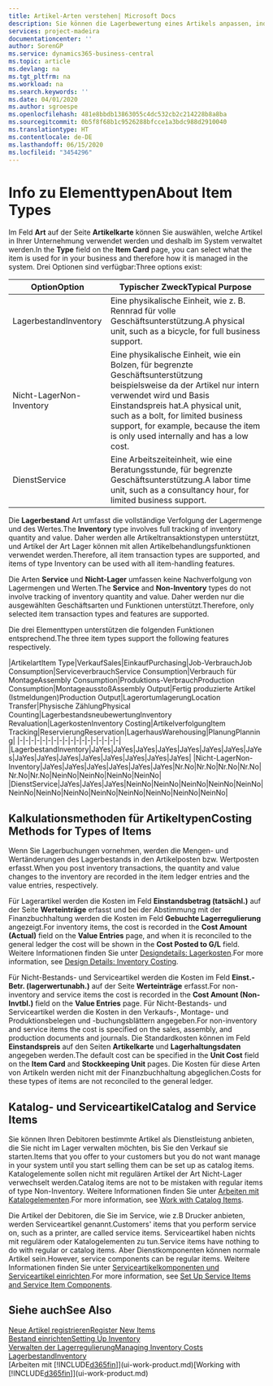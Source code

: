 ```yaml
---
title: Artikel-Arten verstehen| Microsoft Docs
description: Sie können die Lagerbewertung eines Artikels anpassen, indem Sie die FIFO. oder " Standard "oder Durchschnittskostenmethode anwenden, z. B. wenn Artikelkosten für Gründe, die keine Transaktionen betreffen, ändern.
services: project-madeira
documentationcenter: ''
author: SorenGP
ms.service: dynamics365-business-central
ms.topic: article
ms.devlang: na
ms.tgt_pltfrm: na
ms.workload: na
ms.search.keywords: ''
ms.date: 04/01/2020
ms.author: sgroespe
ms.openlocfilehash: 481e8bbdb13863055c4dc532cb2c214228b8a8ba
ms.sourcegitcommit: 0b5f8f68b1c9526288bfcce1a3bdc988d2910040
ms.translationtype: HT
ms.contentlocale: de-DE
ms.lasthandoff: 06/15/2020
ms.locfileid: "3454296"
---
```

# <a name="about-item-types"></a><span data-ttu-id="72fa1-103">Info zu Elementtypen</span><span class="sxs-lookup"><span data-stu-id="72fa1-103">About Item Types</span></span>
<span data-ttu-id="72fa1-104">Im Feld **Art** auf der Seite **Artikelkarte** können Sie auswählen, welche Artikel in Ihrer Unternehmung verwendet werden und deshalb im System verwaltet werden.</span><span class="sxs-lookup"><span data-stu-id="72fa1-104">In the **Type** field on the **Item Card** page, you can select what the item is used for in your business and therefore how it is managed in the system.</span></span> <span data-ttu-id="72fa1-105">Drei Optionen sind verfügbar:</span><span class="sxs-lookup"><span data-stu-id="72fa1-105">Three options exist:</span></span>

|<span data-ttu-id="72fa1-106">Option</span><span class="sxs-lookup"><span data-stu-id="72fa1-106">Option</span></span>|<span data-ttu-id="72fa1-107">Typischer Zweck</span><span class="sxs-lookup"><span data-stu-id="72fa1-107">Typical Purpose</span></span>|
|------|-----------|
|<span data-ttu-id="72fa1-108">Lagerbestand</span><span class="sxs-lookup"><span data-stu-id="72fa1-108">Inventory</span></span>|<span data-ttu-id="72fa1-109">Eine physikalische Einheit, wie z. B. Rennrad für volle Geschäftsunterstützung.</span><span class="sxs-lookup"><span data-stu-id="72fa1-109">A physical unit, such as a bicycle, for full business support.</span></span>|
|<span data-ttu-id="72fa1-110">Nicht-Lager</span><span class="sxs-lookup"><span data-stu-id="72fa1-110">Non-Inventory</span></span>|<span data-ttu-id="72fa1-111">Eine physikalische Einheit, wie ein Bolzen, für begrenzte Geschäftsunterstützung beispielsweise da der Artikel nur intern verwendet wird und Basis Einstandspreis hat.</span><span class="sxs-lookup"><span data-stu-id="72fa1-111">A physical unit, such as a bolt, for limited business support, for example, because the item is only used internally and has a low cost.</span></span>|
|<span data-ttu-id="72fa1-112">Dienst</span><span class="sxs-lookup"><span data-stu-id="72fa1-112">Service</span></span>|<span data-ttu-id="72fa1-113">Eine Arbeitszeiteinheit, wie eine Beratungsstunde, für begrenzte Geschäftsunterstützung.</span><span class="sxs-lookup"><span data-stu-id="72fa1-113">A labor time unit, such as a consultancy hour, for limited business support.</span></span>|

<span data-ttu-id="72fa1-114">Die **Lagerbestand** Art umfasst die vollständige Verfolgung der Lagermenge und des Wertes.</span><span class="sxs-lookup"><span data-stu-id="72fa1-114">The **Inventory** type involves full tracking of inventory quantity and value.</span></span> <span data-ttu-id="72fa1-115">Daher werden alle Artikeltransaktionstypen unterstützt, und Artikel der Art Lager können mit allen Artikelbehandlungsfunktionen verwendet werden.</span><span class="sxs-lookup"><span data-stu-id="72fa1-115">Therefore, all item transaction types are supported, and items of type Inventory can be used with all item-handling features.</span></span>

<span data-ttu-id="72fa1-116">Die Arten **Service** und **Nicht-Lager** umfassen keine Nachverfolgung von Lagermengen und Werten.</span><span class="sxs-lookup"><span data-stu-id="72fa1-116">The **Service** and **Non-Inventory** types do not involve tracking of inventory quantity and value.</span></span> <span data-ttu-id="72fa1-117">Daher werden nur die ausgewählten Geschäftsarten und Funktionen unterstützt.</span><span class="sxs-lookup"><span data-stu-id="72fa1-117">Therefore, only selected item transaction types and features are supported.</span></span>

<span data-ttu-id="72fa1-118">Die drei Elementtypen unterstützen die folgenden Funktionen entsprechend.</span><span class="sxs-lookup"><span data-stu-id="72fa1-118">The three item types support the following features respectively.</span></span>

|<span data-ttu-id="72fa1-119">Artikelart</span><span class="sxs-lookup"><span data-stu-id="72fa1-119">Item Type</span></span>|<span data-ttu-id="72fa1-120">Verkauf</span><span class="sxs-lookup"><span data-stu-id="72fa1-120">Sales</span></span>|<span data-ttu-id="72fa1-121">Einkauf</span><span class="sxs-lookup"><span data-stu-id="72fa1-121">Purchasing</span></span>|<span data-ttu-id="72fa1-122">Job-Verbrauch</span><span class="sxs-lookup"><span data-stu-id="72fa1-122">Job Consumption</span></span>|<span data-ttu-id="72fa1-123">Serviceverbrauch</span><span class="sxs-lookup"><span data-stu-id="72fa1-123">Service Consumption</span></span>|<span data-ttu-id="72fa1-124">Verbrauch für Montage</span><span class="sxs-lookup"><span data-stu-id="72fa1-124">Assembly Consumption</span></span>|<span data-ttu-id="72fa1-125">Produktions-Verbrauch</span><span class="sxs-lookup"><span data-stu-id="72fa1-125">Production Consumption</span></span>|<span data-ttu-id="72fa1-126">Montageausstoß</span><span class="sxs-lookup"><span data-stu-id="72fa1-126">Assembly Output</span></span>|<span data-ttu-id="72fa1-127">Fertig produzierte Artikel (Istmeldungen)</span><span class="sxs-lookup"><span data-stu-id="72fa1-127">Production Output</span></span>|<span data-ttu-id="72fa1-128">Lagerortumlagerung</span><span class="sxs-lookup"><span data-stu-id="72fa1-128">Location Transfer</span></span>|<span data-ttu-id="72fa1-129">Physische Zählung</span><span class="sxs-lookup"><span data-stu-id="72fa1-129">Physical Counting</span></span>|<span data-ttu-id="72fa1-130">Lagerbestandsneubewertung</span><span class="sxs-lookup"><span data-stu-id="72fa1-130">Inventory Revaluation</span></span>|<span data-ttu-id="72fa1-131">Lagerkosten</span><span class="sxs-lookup"><span data-stu-id="72fa1-131">Inventory Costing</span></span>|<span data-ttu-id="72fa1-132">Artikelverfolgung</span><span class="sxs-lookup"><span data-stu-id="72fa1-132">Item Tracking</span></span>|<span data-ttu-id="72fa1-133">Reservierung</span><span class="sxs-lookup"><span data-stu-id="72fa1-133">Reservation</span></span>|<span data-ttu-id="72fa1-134">Lagerhaus</span><span class="sxs-lookup"><span data-stu-id="72fa1-134">Warehousing</span></span>|<span data-ttu-id="72fa1-135">Planung</span><span class="sxs-lookup"><span data-stu-id="72fa1-135">Planning</span></span>|
|-|-|-|-|-|-|-|-|-|-|-|-|-|-|-|-|-|-|
|<span data-ttu-id="72fa1-136">Lagerbestand</span><span class="sxs-lookup"><span data-stu-id="72fa1-136">Inventory</span></span>|<span data-ttu-id="72fa1-137">Ja</span><span class="sxs-lookup"><span data-stu-id="72fa1-137">Yes</span></span>|<span data-ttu-id="72fa1-138">Ja</span><span class="sxs-lookup"><span data-stu-id="72fa1-138">Yes</span></span>|<span data-ttu-id="72fa1-139">Ja</span><span class="sxs-lookup"><span data-stu-id="72fa1-139">Yes</span></span>|<span data-ttu-id="72fa1-140">Ja</span><span class="sxs-lookup"><span data-stu-id="72fa1-140">Yes</span></span>|<span data-ttu-id="72fa1-141">Ja</span><span class="sxs-lookup"><span data-stu-id="72fa1-141">Yes</span></span>|<span data-ttu-id="72fa1-142">Ja</span><span class="sxs-lookup"><span data-stu-id="72fa1-142">Yes</span></span>|<span data-ttu-id="72fa1-143">Ja</span><span class="sxs-lookup"><span data-stu-id="72fa1-143">Yes</span></span>|<span data-ttu-id="72fa1-144">Ja</span><span class="sxs-lookup"><span data-stu-id="72fa1-144">Yes</span></span>|<span data-ttu-id="72fa1-145">Ja</span><span class="sxs-lookup"><span data-stu-id="72fa1-145">Yes</span></span>|<span data-ttu-id="72fa1-146">Ja</span><span class="sxs-lookup"><span data-stu-id="72fa1-146">Yes</span></span>|<span data-ttu-id="72fa1-147">Ja</span><span class="sxs-lookup"><span data-stu-id="72fa1-147">Yes</span></span>|<span data-ttu-id="72fa1-148">Ja</span><span class="sxs-lookup"><span data-stu-id="72fa1-148">Yes</span></span>|<span data-ttu-id="72fa1-149">Ja</span><span class="sxs-lookup"><span data-stu-id="72fa1-149">Yes</span></span>|<span data-ttu-id="72fa1-150">Ja</span><span class="sxs-lookup"><span data-stu-id="72fa1-150">Yes</span></span>|<span data-ttu-id="72fa1-151">Ja</span><span class="sxs-lookup"><span data-stu-id="72fa1-151">Yes</span></span>|<span data-ttu-id="72fa1-152">Ja</span><span class="sxs-lookup"><span data-stu-id="72fa1-152">Yes</span></span>|
|<span data-ttu-id="72fa1-153">Nicht-Lager</span><span class="sxs-lookup"><span data-stu-id="72fa1-153">Non-Inventory</span></span>|<span data-ttu-id="72fa1-154">Ja</span><span class="sxs-lookup"><span data-stu-id="72fa1-154">Yes</span></span>|<span data-ttu-id="72fa1-155">Ja</span><span class="sxs-lookup"><span data-stu-id="72fa1-155">Yes</span></span>|<span data-ttu-id="72fa1-156">Ja</span><span class="sxs-lookup"><span data-stu-id="72fa1-156">Yes</span></span>|<span data-ttu-id="72fa1-157">Ja</span><span class="sxs-lookup"><span data-stu-id="72fa1-157">Yes</span></span>|<span data-ttu-id="72fa1-158">Ja</span><span class="sxs-lookup"><span data-stu-id="72fa1-158">Yes</span></span>|<span data-ttu-id="72fa1-159">Ja</span><span class="sxs-lookup"><span data-stu-id="72fa1-159">Yes</span></span>|<span data-ttu-id="72fa1-160">Nr.</span><span class="sxs-lookup"><span data-stu-id="72fa1-160">No</span></span>|<span data-ttu-id="72fa1-161">Nr.</span><span class="sxs-lookup"><span data-stu-id="72fa1-161">No</span></span>|<span data-ttu-id="72fa1-162">Nr.</span><span class="sxs-lookup"><span data-stu-id="72fa1-162">No</span></span>|<span data-ttu-id="72fa1-163">Nr.</span><span class="sxs-lookup"><span data-stu-id="72fa1-163">No</span></span>|<span data-ttu-id="72fa1-164">Nr.</span><span class="sxs-lookup"><span data-stu-id="72fa1-164">No</span></span>|<span data-ttu-id="72fa1-165">Nr.</span><span class="sxs-lookup"><span data-stu-id="72fa1-165">No</span></span>|<span data-ttu-id="72fa1-166">Nein</span><span class="sxs-lookup"><span data-stu-id="72fa1-166">No</span></span>|<span data-ttu-id="72fa1-167">Nein</span><span class="sxs-lookup"><span data-stu-id="72fa1-167">No</span></span>|<span data-ttu-id="72fa1-168">Nein</span><span class="sxs-lookup"><span data-stu-id="72fa1-168">No</span></span>|<span data-ttu-id="72fa1-169">Nein</span><span class="sxs-lookup"><span data-stu-id="72fa1-169">No</span></span>|
|<span data-ttu-id="72fa1-170">Dienst</span><span class="sxs-lookup"><span data-stu-id="72fa1-170">Service</span></span>|<span data-ttu-id="72fa1-171">Ja</span><span class="sxs-lookup"><span data-stu-id="72fa1-171">Yes</span></span>|<span data-ttu-id="72fa1-172">Ja</span><span class="sxs-lookup"><span data-stu-id="72fa1-172">Yes</span></span>|<span data-ttu-id="72fa1-173">Ja</span><span class="sxs-lookup"><span data-stu-id="72fa1-173">Yes</span></span>|<span data-ttu-id="72fa1-174">Nein</span><span class="sxs-lookup"><span data-stu-id="72fa1-174">No</span></span>|<span data-ttu-id="72fa1-175">Nein</span><span class="sxs-lookup"><span data-stu-id="72fa1-175">No</span></span>|<span data-ttu-id="72fa1-176">Nein</span><span class="sxs-lookup"><span data-stu-id="72fa1-176">No</span></span>|<span data-ttu-id="72fa1-177">Nein</span><span class="sxs-lookup"><span data-stu-id="72fa1-177">No</span></span>|<span data-ttu-id="72fa1-178">Nein</span><span class="sxs-lookup"><span data-stu-id="72fa1-178">No</span></span>|<span data-ttu-id="72fa1-179">Nein</span><span class="sxs-lookup"><span data-stu-id="72fa1-179">No</span></span>|<span data-ttu-id="72fa1-180">Nein</span><span class="sxs-lookup"><span data-stu-id="72fa1-180">No</span></span>|<span data-ttu-id="72fa1-181">Nein</span><span class="sxs-lookup"><span data-stu-id="72fa1-181">No</span></span>|<span data-ttu-id="72fa1-182">Nein</span><span class="sxs-lookup"><span data-stu-id="72fa1-182">No</span></span>|<span data-ttu-id="72fa1-183">Nein</span><span class="sxs-lookup"><span data-stu-id="72fa1-183">No</span></span>|<span data-ttu-id="72fa1-184">Nein</span><span class="sxs-lookup"><span data-stu-id="72fa1-184">No</span></span>|<span data-ttu-id="72fa1-185">Nein</span><span class="sxs-lookup"><span data-stu-id="72fa1-185">No</span></span>|<span data-ttu-id="72fa1-186">Nein</span><span class="sxs-lookup"><span data-stu-id="72fa1-186">No</span></span>|

## <a name="costing-methods-for-types-of-items"></a><span data-ttu-id="72fa1-187">Kalkulationsmethoden für Artikeltypen</span><span class="sxs-lookup"><span data-stu-id="72fa1-187">Costing Methods for Types of Items</span></span>
<span data-ttu-id="72fa1-188">Wenn Sie Lagerbuchungen vornehmen, werden die Mengen- und Wertänderungen des Lagerbestands in den Artikelposten bzw. Wertposten erfasst.</span><span class="sxs-lookup"><span data-stu-id="72fa1-188">When you post inventory transactions, the quantity and value changes to the inventory are recorded in the item ledger entries and the value entries, respectively.</span></span> 

<span data-ttu-id="72fa1-189">Für Lagerartikel werden die Kosten im Feld **Einstandsbetrag (tatsächl.)** auf der Seite **Werteinträge** erfasst und bei der Abstimmung mit der Finanzbuchhaltung werden die Kosten im Feld **Gebuchte Lagerregulierung** angezeigt.</span><span class="sxs-lookup"><span data-stu-id="72fa1-189">For inventory items, the cost is recorded in the **Cost Amount (Actual)** field on the **Value Entries** page, and when it is reconciled to the general ledger the cost will be shown in the **Cost Posted to G/L** field.</span></span> <span data-ttu-id="72fa1-190">Weitere Informationen finden Sie unter [Designdetails: Lagerkosten](design-details-inventory-costing.md).</span><span class="sxs-lookup"><span data-stu-id="72fa1-190">For more information, see [Design Details: Inventory Costing](design-details-inventory-costing.md).</span></span>

<span data-ttu-id="72fa1-191">Für Nicht-Bestands- und Serviceartikel werden die Kosten im Feld **Einst.-Betr. (lagerwertunabh.)** auf der Seite **Werteinträge** erfasst.</span><span class="sxs-lookup"><span data-stu-id="72fa1-191">For non-inventory and service items the cost is recorded in the **Cost Amount (Non-Invtbl.)** field on the **Value Entries** page.</span></span> <span data-ttu-id="72fa1-192">Für Nicht-Bestands- und Serviceartikel werden die Kosten in den Verkaufs-, Montage- und Produktionsbelegen und -buchungsblättern angegeben.</span><span class="sxs-lookup"><span data-stu-id="72fa1-192">For non-inventory and service items the cost is specified on the sales, assembly, and production documents and journals.</span></span> <span data-ttu-id="72fa1-193">Die Standardkosten können im Feld **Einstandspreis** auf den Seiten **Artikelkarte** und **Lagerhaltungsdaten** angegeben werden.</span><span class="sxs-lookup"><span data-stu-id="72fa1-193">The default cost can be specified in the **Unit Cost** field on the **Item Card** and **Stockkeeping Unit** pages.</span></span> <span data-ttu-id="72fa1-194">Die Kosten für diese Arten von Artikeln werden nicht mit der Finanzbuchhaltung abgeglichen.</span><span class="sxs-lookup"><span data-stu-id="72fa1-194">Costs for these types of items are not reconciled to the general ledger.</span></span> 

## <a name="catalog-and-service-items"></a><span data-ttu-id="72fa1-195">Katalog- und Serviceartikel</span><span class="sxs-lookup"><span data-stu-id="72fa1-195">Catalog and Service Items</span></span>
<span data-ttu-id="72fa1-196">Sie können Ihren Debitoren bestimmte Artikel als Dienstleistung anbieten, die Sie nicht im Lager verwalten möchten, bis Sie den Verkauf sie starten.</span><span class="sxs-lookup"><span data-stu-id="72fa1-196">Items that you offer to your customers but you do not want manage in your system until you start selling them can be set up as catalog items.</span></span> <span data-ttu-id="72fa1-197">Katalogelemente sollen nicht mit regulären Artikel der Art Nicht-Lager verwechselt werden.</span><span class="sxs-lookup"><span data-stu-id="72fa1-197">Catalog items are not to be mistaken with regular items of type Non-Inventory.</span></span> <span data-ttu-id="72fa1-198">Weitere Informationen finden Sie unter [Arbeiten mit Katalogelementen](inventory-how-work-nonstock-items.md).</span><span class="sxs-lookup"><span data-stu-id="72fa1-198">For more information, see [Work with Catalog Items](inventory-how-work-nonstock-items.md).</span></span>

<span data-ttu-id="72fa1-199">Die Artikel der Debitoren, die Sie im Service, wie z.B Drucker anbieten, werden Serviceartikel genannt.</span><span class="sxs-lookup"><span data-stu-id="72fa1-199">Customers' items that you perform service on, such as a printer, are called service items.</span></span> <span data-ttu-id="72fa1-200">Serviceartikel haben nichts mit regulärem oder Katalogelementen zu tun.</span><span class="sxs-lookup"><span data-stu-id="72fa1-200">Service items have nothing to do with regular or catalog items.</span></span> <span data-ttu-id="72fa1-201">Aber Dienstkomponenten können normale Artikel sein.</span><span class="sxs-lookup"><span data-stu-id="72fa1-201">However, service components can be regular items.</span></span> <span data-ttu-id="72fa1-202">Weitere Informationen finden Sie unter [Serviceartikelkomponenten und Serviceartikel einrichten](service-how-setup-service-items.md).</span><span class="sxs-lookup"><span data-stu-id="72fa1-202">For more information, see [Set Up Service Items and Service Item Components](service-how-setup-service-items.md).</span></span>

## <a name="see-also"></a><span data-ttu-id="72fa1-203">Siehe auch</span><span class="sxs-lookup"><span data-stu-id="72fa1-203">See Also</span></span>
[<span data-ttu-id="72fa1-204">Neue Artikel registrieren</span><span class="sxs-lookup"><span data-stu-id="72fa1-204">Register New Items</span></span>](inventory-how-register-new-items.md)  
[<span data-ttu-id="72fa1-205">Bestand einrichten</span><span class="sxs-lookup"><span data-stu-id="72fa1-205">Setting Up Inventory</span></span>](inventory-setup-inventory.md)  
[<span data-ttu-id="72fa1-206">Verwalten der Lagerregulierung</span><span class="sxs-lookup"><span data-stu-id="72fa1-206">Managing Inventory Costs</span></span>](finance-manage-inventory-costs.md)  
[<span data-ttu-id="72fa1-207">Lagerbestand</span><span class="sxs-lookup"><span data-stu-id="72fa1-207">Inventory</span></span>](inventory-manage-inventory.md)  
<span data-ttu-id="72fa1-208">[Arbeiten mit [!INCLUDE[d365fin](includes/d365fin_md.md)]](ui-work-product.md)</span><span class="sxs-lookup"><span data-stu-id="72fa1-208">[Working with [!INCLUDE[d365fin](includes/d365fin_md.md)]](ui-work-product.md)</span></span>
